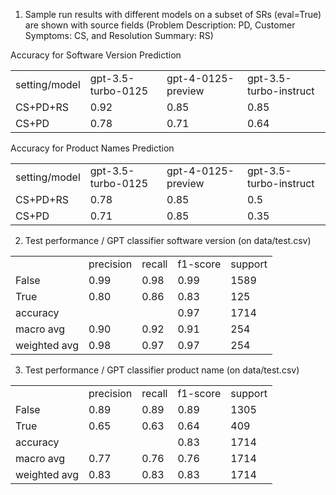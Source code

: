 
1. Sample run results with different models on a subset of SRs (eval=True) are shown with source fields
 (Problem Description: PD, Customer Symptoms: CS, and Resolution Summary: RS)

<table>
<tr> Accuracy for Software Version Prediction </tr>
<tr>
<td>setting/model</td>
<td>gpt-3.5-turbo-0125</td>
<td>gpt-4-0125-preview</td>
<td>gpt-3.5-turbo-instruct</td>
</tr>
<tr>
<td>CS+PD+RS</td>
<td>0.92</td>
<td>0.85</td>
<td>0.85</td>
</tr>
<tr>
<td>CS+PD</td>
<td>0.78</td>
<td>0.71</td>
<td>0.64</td>
</tr>
</table>


<table>
<tr> Accuracy for Product Names Prediction </tr>
<tr>
<td>setting/model</td>
<td>gpt-3.5-turbo-0125</td>
<td>gpt-4-0125-preview</td>
<td>gpt-3.5-turbo-instruct</td>
</tr>
<tr>
<td>CS+PD+RS</td>
<td>0.78</td>
<td>0.85</td>
<td>0.5</td>
</tr>
<tr>
<td>CS+PD</td>
<td>0.71</td>
<td>0.85</td>
<td>0.35</td>
</tr>
</table>






2. Test performance / GPT classifier software version (on data/test.csv)
<table>
<tr> <td></td> <td> precision</td>    <td>recall</td> <td> f1-score</td>   <td>support </td></tr>

<tr><td>       False</td>    <td>   0.99  </td>  <td>  0.98  </td>   <td> 0.99   </td>   <td> 1589</td></tr>
<tr><td>        True</td>    <td>   0.80  </td>   <td> 0.86  </td>  <td>  0.83  </td>   <td>   125</td></tr>

<tr><td>    accuracy </td>     <td></td></td>    <td></td>             <td>         0.97  </td>   <td>  1714</td></tr>
   
<tr><td>   macro avg</td>    <td>   0.90 </td>   <td>  0.92 </td>    <td> 0.91 </td>   <td>   254</td></tr>
   
<tr><td>weighted avg </td>   <td>   0.98  </td>   <td> 0.97 </td>  <td>   0.97</td>     <td>  254</td></tr>

</table>

3. Test performance / GPT classifier product name (on data/test.csv)
<table>
<tr> <td></td> <td> precision</td>    <td>recall</td> <td> f1-score</td>   <td>support </td></tr>

<tr><td>       False</td>    <td>   0.89  </td>  <td>  0.89  </td>   <td> 0.89   </td>   <td> 1305</td></tr>
<tr><td>        True</td>    <td>   0.65  </td>   <td> 0.63  </td>  <td>  0.64  </td>   <td>   409</td></tr>

<tr><td>    accuracy </td>     <td></td></td>    <td></td>             <td>         0.83  </td>   <td>  1714</td></tr>
   
<tr><td>   macro avg</td>    <td>   0.77 </td>   <td>  0.76 </td>    <td> 0.76 </td>   <td>   1714</td></tr>
   
<tr><td>weighted avg </td>   <td>   0.83  </td>   <td> 0.83 </td>  <td>   0.83</td>     <td>  1714</td></tr>

</table>

